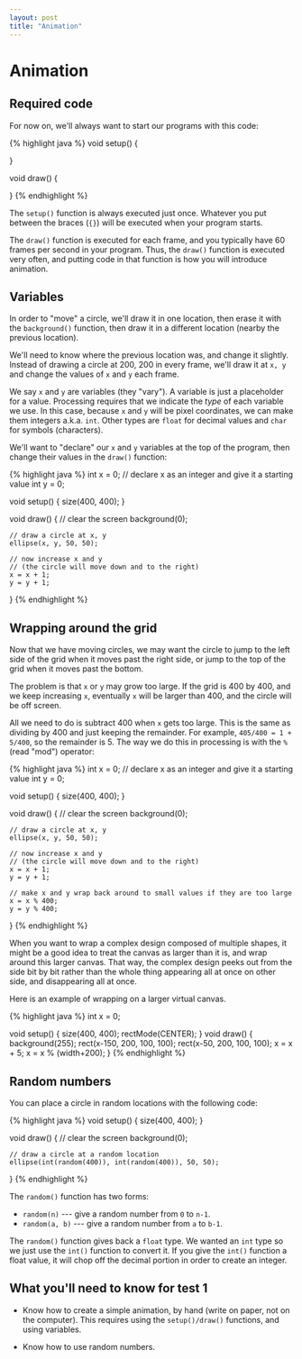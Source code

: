 ```yaml
---
layout: post
title: "Animation"
---
```


# Animation

## Required code

For now on, we'll always want to start our programs with this code:

{% highlight java %}
void setup()
{

}

void draw()
{

}
{% endhighlight %}

The `setup()` function is always executed just once. Whatever you put
between the braces (`{}`) will be executed when your program starts.

The `draw()` function is executed for each frame, and you typically
have 60 frames per second in your program. Thus, the `draw()` function
is executed very often, and putting code in that function is how you
will introduce animation.

## Variables

In order to "move" a circle, we'll draw it in one location, then erase
it with the `background()` function, then draw it in a different
location (nearby the previous location).

We'll need to know where the previous location was, and change it
slightly. Instead of drawing a circle at 200, 200 in every frame,
we'll draw it at `x, y` and change the values of `x` and `y` each
frame.

We say `x` and `y` are variables (they "vary"). A variable is just a
placeholder for a value. Processing requires that we indicate the
*type* of each variable we use. In this case, because `x` and `y` will
be pixel coordinates, we can make them integers a.k.a. `int`. Other
types are `float` for decimal values and `char` for symbols
(characters).

We'll want to "declare" our `x` and `y` variables at the top of the
program, then change their values in the `draw()` function:

{% highlight java %}
int x = 0;  // declare x as an integer and give it a starting value
int y = 0;

void setup()
{
    size(400, 400);
}

void draw()
{
    // clear the screen
    background(0);
    
    // draw a circle at x, y
    ellipse(x, y, 50, 50);
    
    // now increase x and y
    // (the circle will move down and to the right)
    x = x + 1;
    y = y + 1;
}
{% endhighlight %}

## Wrapping around the grid

Now that we have moving circles, we may want the circle to jump to the
left side of the grid when it moves past the right side, or jump to
the top of the grid when it moves past the bottom.

The problem is that `x` or `y` may grow too large. If the grid is 400
by 400, and we keep increasing `x`, eventually `x` will be larger than
400, and the circle will be off screen.

All we need to do is subtract 400 when `x` gets too large. This is the
same as dividing by 400 and just keeping the remainder. For example,
`405/400 = 1 + 5/400`, so the remainder is 5. The way we do this in
processing is with the `%` (read "mod") operator:

{% highlight java %}
int x = 0;  // declare x as an integer and give it a starting value
int y = 0;

void setup()
{
    size(400, 400);
}

void draw()
{
    // clear the screen
    background(0);
    
    // draw a circle at x, y
    ellipse(x, y, 50, 50);
    
    // now increase x and y
    // (the circle will move down and to the right)
    x = x + 1;
    y = y + 1;
    
    // make x and y wrap back around to small values if they are too large
    x = x % 400;
    y = y % 400;
}
{% endhighlight %}

When you want to wrap a complex design composed of multiple shapes, it
might be a good idea to treat the canvas as larger than it is, and
wrap around this larger canvas. That way, the complex design peeks out
from the side bit by bit rather than the whole thing appearing all at
once on other side, and disappearing all at once.

Here is an example of wrapping on a larger virtual canvas.

{% highlight java %}
int x = 0;

void setup()
{
  size(400, 400);
  rectMode(CENTER);
}
void draw()
{
  background(255);
  rect(x-150, 200, 100, 100);
  rect(x-50, 200, 100, 100);
  x = x + 5;
  x = x % (width+200);
}
{% endhighlight %}

## Random numbers

You can place a circle in random locations with the following code:

{% highlight java %}
void setup()
{
    size(400, 400);
}

void draw()
{
    // clear the screen
    background(0);
    
    // draw a circle at a random location
    ellipse(int(random(400)), int(random(400)), 50, 50);
}
{% endhighlight %}

The `random()` function has two forms:

- `random(n)` --- give a random number from `0` to `n-1`.
- `random(a, b)` --- give a random number from `a` to `b-1`.

The `random()` function gives back a `float` type. We wanted an `int`
type so we just use the `int()` function to convert it. If you give
the `int()` function a float value, it will chop off the decimal
portion in order to create an integer.

## What you'll need to know for test 1

- Know how to create a simple animation, by hand (write on paper, not
  on the computer). This requires using the `setup()/draw()`
  functions, and using variables.

- Know how to use random numbers.
